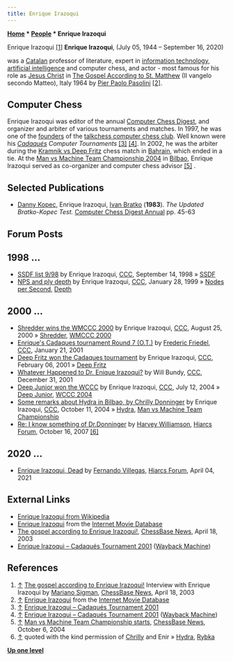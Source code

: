 ```yaml
---
title: Enrique Irazoqui
---
```

**[Home](Home "Home") * [People](People "People") * Enrique Irazoqui**

[](http://en.chessbase.com/post/the-gospel-according-to-enrique-irazoqui-) Enrique Irazoqui <a id="cite-note-1" href="#cite-ref-1">[1]</a>
**Enrique Irazoqui**, (July 05, 1944 – September 16, 2020)

was a [Catalan](https://en.wikipedia.org/wiki/Catalan_people) professor of literature, expert in [information technology](https://en.wikipedia.org/wiki/Information_technology), [artificial intelligence](Artificial_Intelligence "Artificial Intelligence") and computer chess, and actor - most famous for his role as [Jesus Christ](https://en.wikipedia.org/wiki/Jesus) in [The Gospel According to St. Matthew](https://en.wikipedia.org/wiki/The_Gospel_According_to_St._Matthew_%28film%29) (Il vangelo secondo Matteo), Italy 1964 by [Pier Paolo Pasolini](https://en.wikipedia.org/wiki/Pier_Paolo_Pasolini) <a id="cite-note-2" href="#cite-ref-2">[2]</a>.

## Computer Chess

Enrique Irazoqui was editor of the annual [Computer Chess Digest](Computer_Chess_Reports "Computer Chess Reports"), and organizer and arbiter of various tournaments and matches. In 1997, he was one of the [founders](CCC#Founders "CCC") of the [talkchess computer chess club](CCC "CCC"). Well known were his *[Cadaqués](https://en.wikipedia.org/wiki/Cadaqu%C3%A9s) Computer Tournaments* <a id="cite-note-3" href="#cite-ref-3">[3]</a> <a id="cite-note-4" href="#cite-ref-4">[4]</a>. In 2002, he was the arbiter during the [Kramnik vs Deep Fritz](Kramnik_versus_Deep_Fritz_2002 "Kramnik versus Deep Fritz 2002") chess match in [Bahrain](https://en.wikipedia.org/wiki/Bahrain), which ended in a tie. At the [Man vs Machine Team Championship 2004](Man_vs_Machine_Team_Championship#2004 "Man vs Machine Team Championship") in [Bilbao](https://en.wikipedia.org/wiki/Bilbao), Enrique Irazoqui served as co-organizer and computer chess advisor <a id="cite-note-5" href="#cite-ref-5">[5]</a> .

## Selected Publications

- [Danny Kopec](Danny_Kopec "Danny Kopec"), Enrique Irazoqui, [Ivan Bratko](Ivan_Bratko "Ivan Bratko") (**1983**). *The Updated Bratko-Kopec Test.* [Computer Chess Digest Annual](Computer_Chess_Reports "Computer Chess Reports") pp. 45-63

## Forum Posts

## 1998 ...

- [SSDF list 9/98](https://www.stmintz.com/ccc/index.php?id=26574) by Enrique Irazoqui, [CCC](CCC "CCC"), September 14, 1998 » [SSDF](SSDF "SSDF")
- [NPS and ply depth](https://www.stmintz.com/ccc/index.php?id=41270) by Enrique Irazoqui, [CCC](CCC "CCC"), January 28, 1999 » [Nodes per Second](Nodes_per_Second "Nodes per Second"), [Depth](Depth "Depth")

## 2000 ...

- [Shredder wins the WMCCC 2000](https://www.stmintz.com/ccc/index.php?id=126390) by Enrique Irazoqui, [CCC](CCC "CCC"), August 25, 2000 » [Shredder](Shredder "Shredder"), [WMCCC 2000](WMCCC_2000 "WMCCC 2000")
- [Enrique's Cadaques tournament Round 7 (O.T.)](https://www.stmintz.com/ccc/index.php?id=151154) by [Frederic Friedel](Frederic_Friedel "Frederic Friedel"), [CCC](CCC "CCC"), January 21, 2001
- [Deep Fritz won the Cadaques tournament](https://www.stmintz.com/ccc/index.php?id=153658) by Enrique Irazoqui, [CCC](CCC "CCC"), February 06, 2001 » [Deep Fritz](Fritz#DeepFritz "Fritz")
- [Whatever Happened to Dr. Enique Irazoqui?](https://www.stmintz.com/ccc/index.php?id=204839) by Will Bundy, [CCC](CCC "CCC"), December 31, 2001
- [Deep Junior won the WCCC](https://www.stmintz.com/ccc/index.php?id=376151) by Enrique Irazoqui, [CCC](CCC "CCC"), July 12, 2004 » [Deep Junior](Junior "Junior"), [WCCC 2004](WCCC_2004 "WCCC 2004")
- [Some remarks about Hydra in Bilbao, by Chrilly Donninger](https://www.stmintz.com/ccc/index.php?id=391151) by Enrique Irazoqui, [CCC](CCC "CCC"), October 11, 2004 » [Hydra](Hydra "Hydra"), [Man vs Machine Team Championship](Man_vs_Machine_Team_Championship "Man vs Machine Team Championship")
- [Re: I know something of Dr.Donninger](https://www.hiarcs.net/forums/viewtopic.php?t=398&start=19) by [Harvey Williamson](Harvey_Williamson "Harvey Williamson"), [Hiarcs Forum](Computer_Chess_Forums "Computer Chess Forums"), October 16, 2007 <a id="cite-note-6" href="#cite-ref-6">[6]</a>

## 2020 ...

- [Enrique Irazoqui, Dead](https://www.hiarcs.net/forums/viewtopic.php?t=10441) by [Fernando Villegas](Fernando_Villegas "Fernando Villegas"), [Hiarcs Forum](Computer_Chess_Forums "Computer Chess Forums"), April 04, 2021

## External Links

- [Enrique Irazoqui from Wikipedia](https://en.wikipedia.org/wiki/Enrique_Irazoqui)
- [Enrique Irazoqui](http://www.imdb.com/name/nm0409820/) from the [Internet Movie Database](http://www.imdb.com/)
- [The gospel according to Enrique Irazoqui!](http://en.chessbase.com/post/the-gospel-according-to-enrique-irazoqui-), [ChessBase News](ChessBase "ChessBase"), April 18, 2003
- [Enrique Irazoqui – Cadaqués Tournament 2001](https://web.archive.org/web/20010127115000/http://www.computerschach.de/tourn/cad2001/cad2001.htm) ([Wayback Machine](https://en.wikipedia.org/wiki/Wayback_Machine))

## References

1. <a id="cite-ref-1" href="#cite-note-1">↑</a> [The gospel according to Enrique Irazoqui!](http://en.chessbase.com/post/the-gospel-according-to-enrique-irazoqui-) Interview with Enrique Irazoqui by [Mariano Sigman](index.php?title=Mariano_Sigman&action=edit&redlink=1 "Mariano Sigman (page does not exist)"), [ChessBase News](ChessBase "ChessBase"), April 18, 2003
1. <a id="cite-ref-2" href="#cite-note-2">↑</a> [Enrique Irazoqui](http://www.imdb.com/name/nm0409820/) from the [Internet Movie Database](http://www.imdb.com/)
1. <a id="cite-ref-3" href="#cite-note-3">↑</a> [Enrique Irazoqui – Cadaqués Tournament 2001](http://www.chessib.com/compcadaq.html)
1. <a id="cite-ref-4" href="#cite-note-4">↑</a> [Enrique Irazoqui – Cadaqués Tournament 2001](https://web.archive.org/web/20010127115000/http://www.computerschach.de/tourn/cad2001/cad2001.htm) ([Wayback Machine](https://en.wikipedia.org/wiki/Wayback_Machine))
1. <a id="cite-ref-5" href="#cite-note-5">↑</a> [Man vs Machine Team Championship starts](http://en.chessbase.com/post/man-vs-machine-team-championship-starts), [ChessBase News](ChessBase "ChessBase"), October 6, 2004
1. <a id="cite-ref-6" href="#cite-note-6">↑</a> quoted with the kind permission of [Chrilly](Chrilly_Donninger "Chrilly Donninger") and Enir » [Hydra](Hydra "Hydra"), [Rybka](Rybka "Rybka")

**[Up one level](People "People")**

